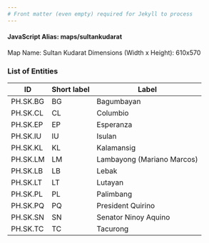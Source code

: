 ```yaml
---
# Front matter (even empty) required for Jekyll to process
---
```


#### JavaScript Alias: maps/sultankudarat

Map Name: Sultan Kudarat
Dimensions (Width x Height): 610x570





### List of Entities

ID | Short label | Label
---|---|---|
PH.SK.BG | BG | Bagumbayan
PH.SK.CL | CL | Columbio
PH.SK.EP | EP | Esperanza
PH.SK.IU | IU | Isulan
PH.SK.KL | KL | Kalamansig
PH.SK.LM | LM | Lambayong (Mariano Marcos)
PH.SK.LB | LB | Lebak
PH.SK.LT | LT | Lutayan
PH.SK.PL | PL | Palimbang
PH.SK.PQ | PQ | President Quirino
PH.SK.SN | SN | Senator Ninoy Aquino
PH.SK.TC | TC | Tacurong